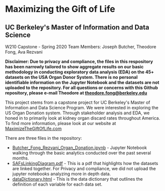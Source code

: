 # Maximizing the Gift of Life

## UC Berkeley's Master of Information and Data Science
W210 Capstone - Spring 2020
Team Members: Joseph Butcher, Theodore Fong, Ava Rezvani

**Disclaimer: Due to privacy and compliance, the files in this respository has been narrowly tailored to show aggregate results on our basic methodology in conducting exploratory data analysis (EDA) on the 45+ datasets on the USA Organ Donor System. There is no personal identifiable information on the Jupyter Notebook and the datasets are not uploaded to the repository. For all questions or concerns with this Github repository, please e-mail Theodore at theodore.fong@berkeley.edu**

This project stems from a capstone project for UC Berkeley's Master of Information and Data Science Program. We were interested in exploring the US Organ Donation system. Through stakeholder analysis and EDA, we honed in to primarily look at kidney organ discard rates throughout America. To find more information, please look at our website at [MaximizeTheGiftOfLife.com](https://josephebutcher.wixsite.com/giftoflife)

There are three files in the repository:

- [Butcher_Fong_Rezvani_Organ_Donation.ipynb](Butcher_Fong_Rezvani_Organ_Donation.ipynb) - Jupyter Notebook walking through the basic analytics conducted over the past several months.
- [SAFsLinkingDiagram.pdf](SAFsLinkingDiagram.pdf) - This is a pdf that highlights how the datasets are linked together. For Privacy and compliance, we did not upload the jupyter notebooks analyzing more in depth data.
- [dataDictionary.html](dataDictionary.html) - This is the data dictionary that outlines the definition of each variable for each data set.
